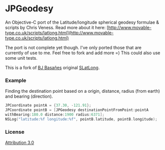 JPGeodesy
=========

An Objective-C port of the Latitude/longitude spherical geodesy formulae & scripts by Chris Veness.  Read more about it here: [http://www.movable-type.co.uk/scripts/latlong.html](http://www.movable-type.co.uk/scripts/latlong.html)

The port is not complete yet though. I've only ported those that are currently of use to me. Feel free to fork and add more =) This could also use some unit tests.

This is a fork of [BJ Basañes](https://github.com/shiki) original
[SLatLong](https://github.com/shiki/SLatLon).

### Example

Finding the destination point based on a origin, distance, radius (from earth) and
bearing (direction).

``` objective-c
JPCoordinate pointA = {37.30, -121.91};
JPCoordinate pointB = [JPGeodesy destinationPointFromPoint:pointA
withBearing:180.0 distance:1900 radius:6371];
NSLog("latitude:%f longitude:%f", pointB.latitude, pointB.longitude);
```

### License

[Attribution 3.0](http://creativecommons.org/licenses/by/3.0/)
